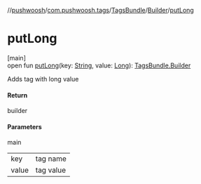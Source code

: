 //[pushwoosh](../../../../index.md)/[com.pushwoosh.tags](../../index.md)/[TagsBundle](../index.md)/[Builder](index.md)/[putLong](put-long.md)

# putLong

[main]\
open fun [putLong](put-long.md)(key: [String](https://developer.android.com/reference/kotlin/java/lang/String.html), value: [Long](https://kotlinlang.org/api/latest/jvm/stdlib/kotlin-stdlib/kotlin/-long/index.html)): [TagsBundle.Builder](index.md)

Adds tag with long value

#### Return

builder

#### Parameters

main

| | |
|---|---|
| key | tag name |
| value | tag value |
